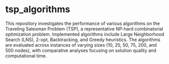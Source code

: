 # tsp_algorithms

This repository investigates the performance of various algorithms on the Traveling Salesman Problem (TSP), a representative NP-hard combinatorial optimization problem. 
Implemented algorithms include Large Neighborhood Search (LNS), 2-opt, Backtracking, and Greedy heuristics. 
The algorithms are evaluated across instances of varying sizes (10, 25, 50, 75, 200, and 500 nodes), with comparative analyses focusing on solution quality and computational time.
